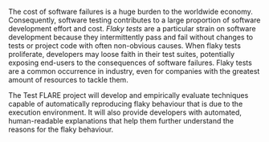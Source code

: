 The cost of software failures is a huge burden to the worldwide economy. Consequently, software testing contributes to a large proportion of software development effort and cost. *Flaky tests* are a particular strain on software development because they intermittently pass and fail without changes to tests or project code with often non-obvious causes. When flaky tests proliferate, developers may loose faith in their test suites, potentially exposing end-users to the consequences of software failures. Flaky tests are a common occurrence in industry, even for companies with the greatest amount of resources to tackle them.

The Test FLARE project will develop and empirically evaluate techniques capable of automatically reproducing flaky behaviour that is due to the execution
environment. It will also provide developers with automated, human-readable explanations that help them further understand the reasons for the flaky behaviour.